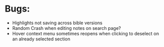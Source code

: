 # Bugs:
- Highlights not saving across bible versions
- Random Crash when editing notes on search page?
- Hover context menu sometimes reopens when clicking to deselect on an already selected section
